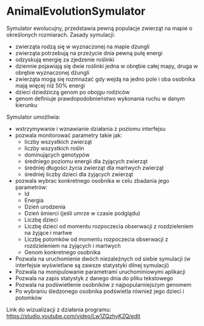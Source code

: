 # AnimalEvolutionSymulator
Symulator ewolucujny, przedstawia pewną populacje zwierząt na mapie o określonych rozmiarach.
Zasady symulacji:
- zwierząta rodzą się w wyznaczonej na mapie dżungli
- zwierząta potrzebują na przeżycie dnia pewną pulę energi
- odzyskują energię za zjedzenie roślinki
- dziennie pojawiają się dwie roślinki jedna w obrębie całej mapy, druga w obrębie wyznaczonej dżungli
- zwierząta mogą się rozmnażać gdy wejdą na jedno pole i oba osobnika mają więcej niż 50% energi
- dzieci dziedziczą genom po obojgu rodziców
- genom definiuje prawdopodobnieństwo wykonania ruchu w danym kierunku

Symulator umożliwia:
- wstrzymywanie i wznawianie działania z poziomu interfejsu
- pozwala monitorować parametry takie jak:
   * liczby wszystkich zwierząt
   * liczby wszystkich roślin
   * dominujących genotypów
   * średniego poziomu energii dla żyjących zwierząt
   * średniej długości życia zwierząt dla martwych zwierząt
   * średniej liczby dzieci dla żyjących zwierząt
- pozwala wybrac konkretnego osobnika w celu zbadania jego parametrów:
   * Id
   * Energia
   * Dzień urodzenia
   * Dzień śmierci (jeśli umrze w czasie podglądu)
   * Liczbę dzieci
   * Liczbę dzieci od momentu rozpoczecia obserwacji z rozdzieleniem na żyjące i martwe
   * Liczbę potomków od momentu rozpoczecia obserwacji z rozdzieleniem na żyjących i martwych
   * Genom konkretnego osobnika
- Pozwala na uruchomienie dwóch niezależnych od siebie symulacji (w interfejsie wyświetlane są zawsze statystyki dilnej symulacji)
- Pozwala na monipulowanie parametrami uruchominiowymi aplikacji
- Pozwala na zapis statystyk z danego dnia do pliku tekstowego
- Pozwala na podświetlenie osobników z najpopularniejszym genomem
- Po wybraniu śledzonego osobnika podświetla również jego dzieci i potomków

Link do wizualizacji z działania programu: https://studio.youtube.com/video/Lw1ZQzhyKZQ/edit
  
